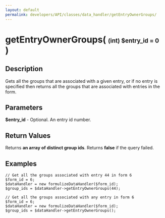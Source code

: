 ```yaml
---
layout: default
permalink: developers/API/classes/data_handler/getEntryOwnerGroups/
---
```


# getEntryOwnerGroups( <span style='font-size: 14pt;'>(int) $entry_id = 0</span> ) 

## Description

Gets all the groups that are associated with a given entry, or if no entry is specified then returns all the groups that are associated with entries in the form.

## Parameters

__$entry_id__ - Optional. An entry id number.

## Return Values

Returns __an array of distinct group ids__. Returns __false__ if the query failed. 


## Examples

~~~
// Get all the groups associated with entry 44 in form 6
$form_id = 6;
$dataHandler = new formulizeDataHandler($form_id);
$group_ids = $dataHandler->getEntryOwnerGroups(44);
~~~

~~~
// Get all the groups associated with any entry in form 6
$form_id = 6;
$dataHandler = new formulizeDataHandler($form_id);
$group_ids = $dataHandler->getEntryOwnerGroups();
~~~
